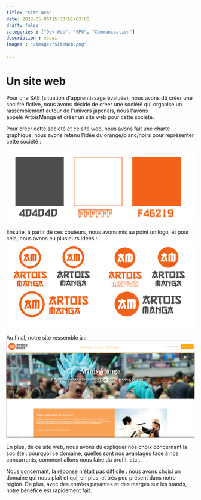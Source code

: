 ```yaml
---
title: "Site Web"
date: 2022-05-06T15:30:51+02:00
draft: false
categories : ["Dev Web", "GPO", "Communication"]
description : essai
images : "/images/SiteWeb.png"

---
```


# Un site web

Pour une SAE (situation d'apprentissage évaluée), nous avons dû créer une société fictive, nous avons décidé de créer une société qui organise un rassemblement autour de l'univers japonais, nous l'avons appelé ArtoisManga et créer un site web pour cette société.

Pour créer cette société et ce site web, nous avons fait une charte graphique, nous avons retenu l'idée du orange/blanc/noirs pour représenter cette société :

![couleurs](/images/couleurs.png)



Ensuite, à partir de ces couleurs, nous avons mis au point un logo, et pour cela, nous avons eu plusieurs idées :
![Logos](/images/logos.png)



Au final, notre site ressemble à :
<a href="https://seht78.github.io/SAE/"> ![Site Web](/images/SiteWeb.png) </a>



En plus, de ce site web, nous avons dû expliquer nos choix concernant la société : pourquoi ce domaine, quelles sont nos avantages face à nos concurrents, comment allons nous faire du profit, etc...

Nous concernant, la réponse n'était pas difficile : nous avons choisi un domaine qui nous plaît et qui, en plus, et très peu présent dans notre région. De plus, avec des entrées payantes et des marges sur les stands, notre bénéfice est rapidement fait.

